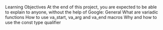 Learning Objectives
At the end of this project, you are expected to be able to explain to anyone, without the help of Google:
General
What are variadic functions
How to use va_start, va_arg and va_end macros
Why and how to use the const type qualifier
